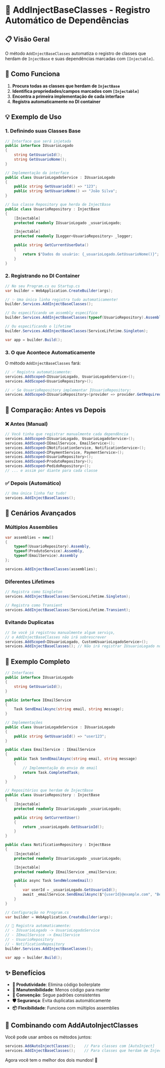 # 🚀 AddInjectBaseClasses - Registro Automático de Dependências

## 📋 Visão Geral

O método `AddInjectBaseClasses` automatiza o registro de classes que herdam de `InjectBase` e suas dependências marcadas com `[Injectable]`.

## 🎯 Como Funciona

1. **Procura todas as classes que herdam de `InjectBase`**
2. **Identifica propriedades/campos marcados com `[Injectable]`**
3. **Encontra a primeira implementação de cada interface**
4. **Registra automaticamente no DI container**

## 💡 Exemplo de Uso

### 1. Definindo suas Classes Base

```csharp
// Interface que será injetada
public interface IUsuarioLogado
{
    string GetUsuarioId();
    string GetUsuarioNome();
}

// Implementação da interface
public class UsuarioLogadoService : IUsuarioLogado
{
    public string GetUsuarioId() => "123";
    public string GetUsuarioNome() => "João Silva";
}

// Sua classe Repository que herda de InjectBase
public class UsuarioRepository : InjectBase
{
    [Injectable]
    protected readonly IUsuarioLogado _usuarioLogado;

    [Injectable]
    protected readonly ILogger<UsuarioRepository> _logger;

    public string GetCurrentUserData()
    {
        return $"Dados do usuário: {_usuarioLogado.GetUsuarioNome()}";
    }
}
```

### 2. Registrando no DI Container

```csharp
// No seu Program.cs ou Startup.cs
var builder = WebApplication.CreateBuilder(args);

// ✨ Uma única linha registra tudo automaticamente!
builder.Services.AddInjectBaseClasses();

// Ou especificando um assembly específico
builder.Services.AddInjectBaseClasses(typeof(UsuarioRepository).Assembly);

// Ou especificando o lifetime
builder.Services.AddInjectBaseClasses(ServiceLifetime.Singleton);

var app = builder.Build();
```

### 3. O que Acontece Automaticamente

O método `AddInjectBaseClasses` fará:

```csharp
// ✅ Registra automaticamente:
services.AddScoped<IUsuarioLogado, UsuarioLogadoService>();
services.AddScoped<UsuarioRepository>();

// ✅ Se UsuarioRepository implementar IUsuarioRepository:
services.AddScoped<IUsuarioRepository>(provider => provider.GetRequiredService<UsuarioRepository>());
```

## 🔄 Comparação: Antes vs Depois

### ❌ Antes (Manual)
```csharp
// Você tinha que registrar manualmente cada dependência
services.AddScoped<IUsuarioLogado, UsuarioLogadoService>();
services.AddScoped<IEmailService, EmailService>();
services.AddScoped<INotificationService, NotificationService>();
services.AddScoped<IPaymentService, PaymentService>();
services.AddScoped<UsuarioRepository>();
services.AddScoped<ProdutoRepository>();
services.AddScoped<PedidoRepository>();
// ... e assim por diante para cada classe
```

### ✅ Depois (Automático)
```csharp
// Uma única linha faz tudo!
services.AddInjectBaseClasses();
```

## 🎨 Cenários Avançados

### Múltiplos Assemblies
```csharp
var assemblies = new[]
{
    typeof(UsuarioRepository).Assembly,
    typeof(ProdutoService).Assembly,
    typeof(EmailService).Assembly
};

services.AddInjectBaseClasses(assemblies);
```

### Diferentes Lifetimes
```csharp
// Registra como Singleton
services.AddInjectBaseClasses(ServiceLifetime.Singleton);

// Registra como Transient
services.AddInjectBaseClasses(ServiceLifetime.Transient);
```

### Evitando Duplicatas
```csharp
// Se você já registrou manualmente algum serviço, 
// o AddInjectBaseClasses não irá sobrescrever
services.AddScoped<IUsuarioLogado, CustomUsuarioLogadoService>();
services.AddInjectBaseClasses(); // Não irá registrar IUsuarioLogado novamente
```

## 🧪 Exemplo Completo

```csharp
// Interfaces
public interface IUsuarioLogado
{
    string GetUsuarioId();
}

public interface IEmailService
{
    Task SendEmailAsync(string email, string message);
}

// Implementações
public class UsuarioLogadoService : IUsuarioLogado
{
    public string GetUsuarioId() => "user123";
}

public class EmailService : IEmailService
{
    public Task SendEmailAsync(string email, string message)
    {
        // Implementação do envio de email
        return Task.CompletedTask;
    }
}

// Repositórios que herdam de InjectBase
public class UsuarioRepository : InjectBase
{
    [Injectable]
    protected readonly IUsuarioLogado _usuarioLogado;

    public string GetCurrentUser()
    {
        return _usuarioLogado.GetUsuarioId();
    }
}

public class NotificationRepository : InjectBase
{
    [Injectable]
    protected readonly IUsuarioLogado _usuarioLogado;

    [Injectable]
    protected readonly IEmailService _emailService;

    public async Task SendWelcomeEmail()
    {
        var userId = _usuarioLogado.GetUsuarioId();
        await _emailService.SendEmailAsync($"{userId}@example.com", "Bem-vindo!");
    }
}

// Configuração no Program.cs
var builder = WebApplication.CreateBuilder(args);

// 🎯 Registra automaticamente:
// - IUsuarioLogado -> UsuarioLogadoService
// - IEmailService -> EmailService  
// - UsuarioRepository
// - NotificationRepository
builder.Services.AddInjectBaseClasses();

var app = builder.Build();
```

## ✨ Benefícios

- **🚀 Produtividade**: Elimina código boilerplate
- **🔧 Manutenibilidade**: Menos código para manter
- **🎯 Convenção**: Segue padrões consistentes
- **🛡️ Segurança**: Evita duplicatas automáticamente
- **📦 Flexibilidade**: Funciona com múltiplos assemblies

## 🤝 Combinando com AddAutoInjectClasses

Você pode usar ambos os métodos juntos:

```csharp
services.AddAutoInjectClasses();    // Para classes com [AutoInject]
services.AddInjectBaseClasses();    // Para classes que herdam de InjectBase
```

Agora você tem o melhor dos dois mundos! 🎉